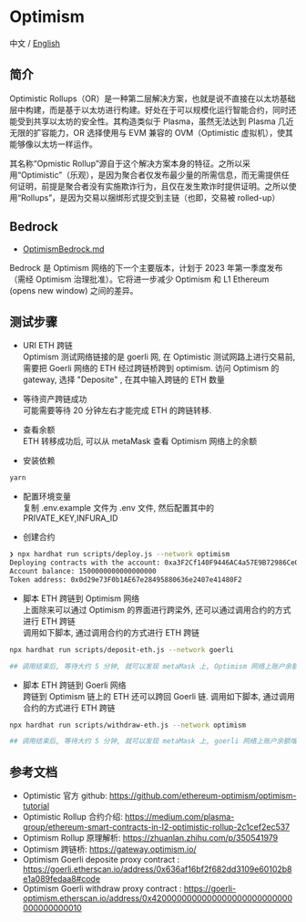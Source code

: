 # Optimism

中文 / [English](https://github.com/Dapp-Learning-DAO/Dapp-Learning/blob/main/basic/28-optimism-layer2/README.md)

## 简介

Optimistic Rollups（OR）是一种第二层解决方案，也就是说不直接在以太坊基础层中构建，而是基于以太坊进行构建。好处在于可以规模化运行智能合约，同时还能受到共享以太坊的安全性。其构造类似于 Plasma，虽然无法达到 Plasma 几近无限的扩容能力，OR 选择使用与 EVM 兼容的 OVM（Optimistic 虚拟机），使其能够像以太坊一样运作。

其名称“Opmistic Rollup”源自于这个解决方案本身的特征。之所以采用“Optimistic”（乐观），是因为聚合者仅发布最少量的所需信息，而无需提供任何证明，前提是聚合者没有实施欺诈行为，且仅在发生欺诈时提供证明。之所以使用“Rollups”，是因为交易以捆绑形式提交到主链（也即，交易被 rolled-up）

## Bedrock

- [OptimismBedrock.md](./OptimismBedrock.md)

Bedrock 是 Optimism 网络的下一个主要版本，计划于 2023 年第一季度发布（需经 Optimism 治理批准）。它将进一步减少 Optimism 和 L1 Ethereum (opens new window) 之间的差异。

## 测试步骤

- URI ETH 跨链  
  Optimism 测试网络链接的是 goerli 网, 在 Optimistic 测试网路上进行交易前, 需要把 Goerli 网络的 ETH 经过跨链桥跨到 optimism.
  访问 Optimism 的 gateway, 选择 "Deposite" , 在其中输入跨链的 ETH 数量

- 等待资产跨链成功  
  可能需要等待 20 分钟左右才能完成 ETH 的跨链转移.

- 查看余额  
  ETH 转移成功后, 可以从 metaMask 查看 Optimism 网络上的余额

- 安装依赖

```bash
yarn
```

- 配置环境变量  
  复制 .env.example 文件为 .env 文件, 然后配置其中的 PRIVATE_KEY,INFURA_ID

- 创建合约

```bash
❯ npx hardhat run scripts/deploy.js --network optimism
Deploying contracts with the account: 0xa3F2Cf140F9446AC4a57E9B72986Ce081dB61E75
Account balance: 1500000000000000000
Token address: 0x0d29e73F0b1AE67e28495880636e2407e41480F2
```

- 脚本 ETH 跨链到 Optimism 网络  
  上面除来可以通过 Optimism 的界面进行跨梁外, 还可以通过调用合约的方式进行 ETH 跨链  
  调用如下脚本, 通过调用合约的方式进行 ETH 跨链

```sh
npx hardhat run scripts/deposit-eth.js --network goerli

## 调用结束后, 等待大约 5 分钟, 就可以发现 metaMask 上, Optimism 网络上账户余额增加了 0.0001 ETH
```

- 脚本 ETH 跨链到 Goerli 网络  
  跨链到 Optimism 链上的 ETH 还可以跨回 Goerli 链.
  调用如下脚本, 通过调用合约的方式进行 ETH 跨链

```sh
npx hardhat run scripts/withdraw-eth.js --network optimism

## 调用结束后, 等待大约 5 分钟, 就可以发现 metaMask 上, goerli 网络上账户余额增加了 0.0001 ETH
```

## 参考文档

- Optimistic 官方 github: <https://github.com/ethereum-optimism/optimism-tutorial>
- Optimistic Rollup 合约介绍: <https://medium.com/plasma-group/ethereum-smart-contracts-in-l2-optimistic-rollup-2c1cef2ec537>
- Optimism Rollup 原理解析: <https://zhuanlan.zhihu.com/p/350541979>
- Optimism 跨链桥: <https://gateway.optimism.io/>
- Optimism Goerli deposite proxy contract : <https://goerli.etherscan.io/address/0x636af16bf2f682dd3109e60102b8e1a089fedaa8#code>
- Optimism Goerli withdraw proxy contract : <https://goerli-optimism.etherscan.io/address/0x4200000000000000000000000000000000000010>
